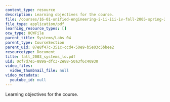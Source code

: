 ```yaml
---
content_type: resource
description: Learning objectives for the course.
file: /courses/16-01-unified-engineering-i-ii-iii-iv-fall-2005-spring-2006/0cf7d7e5889adfc32e8850a3f6c40930_fall_2003_systems_lo.pdf
file_type: application/pdf
learning_resource_types: []
ocw_type: OCWFile
parent_title: Systems/Labs 04
parent_type: CourseSection
parent_uid: 87e8f47c-351c-ccd4-50e9-b5e03c5bbee2
resourcetype: Document
title: fall_2003_systems_lo.pdf
uid: 0cf7d7e5-889a-dfc3-2e88-50a3f6c40930
video_files:
  video_thumbnail_file: null
video_metadata:
  youtube_id: null
---
```

Learning objectives for the course.

